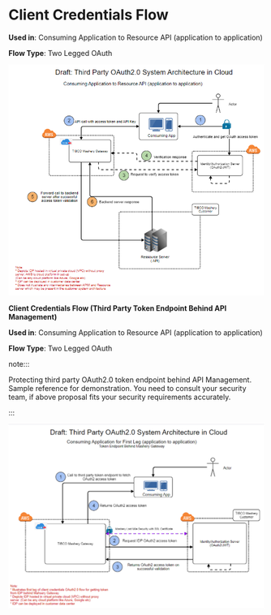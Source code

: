 ﻿---
sidebar_position: 2
---

# Client Credentials Flow 

<head>
  <meta name="guidename" content="API Management"/>
  <meta name="context" content="GUID-b4d40eaf-a96d-4ce8-89af-3df852045867"/>
</head>


**Used in**: Consuming Application to Resource API (application to application) 

**Flow Type**: Two Legged OAuth 

![CCF](../../../../Images/client_credentials_flow_n2.png)

**Client Credentials Flow (Third Party Token Endpoint Behind API Management)**

**Used in**: Consuming Application to Resource API (application to application) 

**Flow Type**: Two Legged OAuth 

note:::

Protecting third party OAuth2.0 token endpoint behind API Management. Sample reference for demonstration. You need to consult your security team, if above proposal fits your security requirements accurately. 

:::

![](../../../../Images/client_credentials_flow_third_party_token_endpoint_behind_mashery_n1.png)
